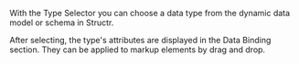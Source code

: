 With the Type Selector you can choose a data type from the dynamic data model or schema in Structr.

After selecting, the type's attributes are displayed in the Data Binding section. They can be applied to markup elements by drag and drop.
